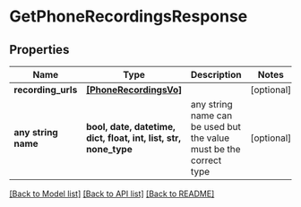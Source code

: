 # GetPhoneRecordingsResponse


## Properties
Name | Type | Description | Notes
------------ | ------------- | ------------- | -------------
**recording_urls** | [**[PhoneRecordingsVo]**](PhoneRecordingsVo.md) |  | [optional] 
**any string name** | **bool, date, datetime, dict, float, int, list, str, none_type** | any string name can be used but the value must be the correct type | [optional]

[[Back to Model list]](../README.md#documentation-for-models) [[Back to API list]](../README.md#documentation-for-api-endpoints) [[Back to README]](../README.md)


